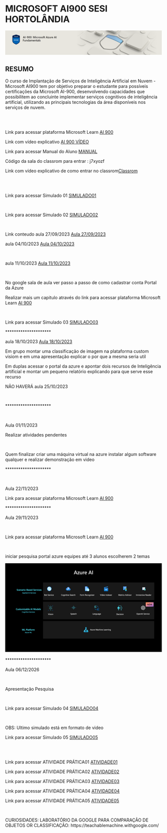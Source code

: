 # MICROSOFT AI900 SESI HORTOLÂNDIA

<img src="ai.PNG"> 

<h2>RESUMO</h2>

<p>
O curso de Implantação de Serviços de Inteligência Artificial em Nuvem - Microsoft AI900 tem por objetivo preparar o estudante para possíveis certificações da Microsoft AI-900, desenvolvendo capacidades que possibilitem ao concluinte implementar serviços cognitivos de inteligência artificial, utilizando as principais tecnologias da área disponíveis nos serviços de nuvem.</P>
<br>
<br>

<p>Link para acessar plataforma Microsoft Learn <a href="https://learn.microsoft.com/pt-br/users/51140266/collections/p6ppcydkn77zqn">AI 900</a></p>
<p>Link com vídeo explicativo <a href="https://www.youtube.com/watch?v=t9yyzw2J8bo">AI 900 VÍDEO</a></p>
<p>Link para acessar Manual do Aluno <a  href="https://sumare.sp.senai.br/galeriaimagens/imageviewer.ashx?Url=30469">MANUAL</a></p>
<P>Código da sala do classrom para entrar : j7xyozf </P>
<p>Link com vídeo explicativo  de como entrar no classrom<a href="https://www.youtube.com/watch?v=4HZ7PiMaank">Classrom</a></p>

<BR>
<BR>
<p>Link para acessar Simulado 01 <a  href="https://docs.google.com/forms/d/e/1FAIpQLScOCkxZGAlemgtcZqxw9N24Xb-VAGLmRiGAfIR9mEP4fMjXjA/viewform?pli=1&fbzx=-8445268781376170556">SIMULADO01</a></p>
<br>
<p>Link para acessar Simulado 02 <a  href="https://docs.google.com/forms/d/e/1FAIpQLSenGcSR3M1p7jPc6iiwtIu1Ee1VSLLgNf521dyYBWUnilJLIA/viewform?usp=sf_link">SIMULADO02</a></p>
<br>



<p>Link conteudo aula 27/09/2023 <a  href="https://learn.microsoft.com/pt-br/training/paths/create-no-code-predictive-models-azure-machine-learning/">Aula 27/09/2023</a></p> 

<p>aula 04/10/2023 <a  href="https://classroom.google.com/u/1/c/NjIzMzE0Njg5OTUz/a/NTkwMzMyODEyNDA5/submissions/by-status/and-sort-first-name/all">Aula 04/10/2023</a></p>
<br>

<p>aula 11/10/2023 <a  href="https://classroom.google.com/u/2/w/NjIzMzE0Njg5OTUz/t/all">Aula 11/10/2023</a></p>
<br>
<p>No google sala de aula ver passo a passo de como cadastrar conta Portal da Azure</p>

<p>Realizar mais um capitulo através do link para acessar plataforma Microsoft Learn <a href="https://learn.microsoft.com/pt-br/users/51140266/collections/p6ppcydkn77zqn">AI 900</a></p>
<br>
<p>Link para acessar Simulado 03 <a  href="https://docs.google.com/forms/d/e/1FAIpQLSdhy63KCMVMUqTa8enor4ioo7UobQKFCF3XK3huXiRxnb90Ow/viewform?usp=sf_link">SIMULADO03</a></p>
<p>*********************</p>

<p>aula 18/10/2023 <a  href="https://www.customvision.ai/">Aula 18/10/2023</a></p>

<p> Em grupo montar uma classificação de imagem na plataforma custom visiom e em uma apresentação explicar o por que a mesma seria util</p>

<p>Em duplas acessar o portal da azure e apontar dois recursos de Inteligência artificial e montar um pequeno relatório explicando para que serve esse recurso</p>


<p>NÃO HAVERÁ aula 25/10/2023 </p>

<br>

<p>*********************</p>
<br>
<p>Aula 01/11/2023 </p>
<p>Realizar atividades pendentes</p>
<br>
<p>Quem finalizar criar uma máquina virtual na azure instalar algum software qualquer e realizar demonstração em video</p>
<p>*********************</p>
<br>


<p>
Aula 22/11/2023
  <br>
  <p>Link para acessar plataforma Microsoft Learn <a href="https://learn.microsoft.com/pt-br/users/51140266/collections/p6ppcydkn77zqn">AI 900</a></p>
</p>
<p>*********************</p>

<p>
Aula 29/11/2023
  </P>
  <br>
  <p>Link para acessar plataforma Microsoft Learn <a href="https://learn.microsoft.com/pt-br/users/51140266/collections/p6ppcydkn77zqn">AI 900</a></p>
</p>
<br>
<p></p>iniciar pesquisa portal azure equipes até 3 alunos escolherem 2 temas</p>

<img src="azure-ai-0b1ca24d850da8a498b6b5ec668bd0d7.png"></img>
<p>*********************</p>


<p>
  Aula  06/12/2026
</p>
<br>
<p>
  Apresentação Pesquisa
</p>

<br>

<p>Link para acessar Simulado 04 <a  href="https://docs.google.com/forms/d/e/1FAIpQLSd77uzkVtqV4vrliY8d2xgmDDF8BBfpf4zD3JV3JlTv7A2PJg/viewform?pli=1">SIMULADO04</a></p>
<br>
<p>
OBS: Ultimo simulado está em formato de video
</p>
<p>Link para acessar Simulado 05 <a  href="https://www.youtube.com/watch?v=agbvlVGZLL8">SIMULADO05</a></p>



<BR>

<BR>





<p>Link para acessar ATIVIDADE PRÁTICA01 <a  href="">ATIVIDADE01</a></p>
<p>Link para acessar ATIVIDADE PRÁTICA02 <a  href="">ATIVIDADE02</a></p>
<p>Link para acessar ATIVIDADE PRÁTICA03 <a  href="">ATIVIDADE03</a></p>
<p>Link para acessar ATIVIDADE PRÁTICA04 <a  href="">ATIVIDADE04</a></p>
<p>Link para acessar ATIVIDADE PRÁTICA05 <a  href="">ATIVIDADE05</a></p>

<br>
<p>CURIOSIDADES: LABORATÓRIO DA GOOGLE PARA COMPARAÇÃO DE OBJETOS OR CLASSIFICAÇÃO: https://teachablemachine.withgoogle.com/</p>

